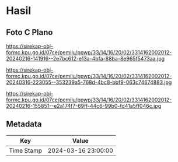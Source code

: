 # Hasil

## Foto C Plano

https://sirekap-obj-formc.kpu.go.id/07ce/pemilu/ppwp/33/14/16/20/02/3314162002012-20240216-141916--2e7bc612-e13a-4bfa-88ba-8e965f5473aa.jpg

https://sirekap-obj-formc.kpu.go.id/07ce/pemilu/ppwp/33/14/16/20/02/3314162002012-20240316-223055--353239a5-768d-4bc8-bbf9-063c74674883.jpg

https://sirekap-obj-formc.kpu.go.id/07ce/pemilu/ppwp/33/14/16/20/02/3314162002012-20240216-155851--e2a174f7-69ff-44c6-99b0-fd41a5ff046c.jpg


## Metadata

| Key        | Value               |
| ---------- | ------------------- |
| Time Stamp | 2024-03-16 23:00:00 |



